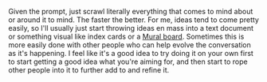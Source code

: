 Given the prompt, just scrawl literally everything that comes to mind about or around it to mind. The faster the better. For me, ideas tend to come pretty easily, so I'll usually just start throwing ideas en mass into a text document or something visual like index cards or a [Mural board](https://www.mural.co/). Sometimes this is more easily done with other people who can help evolve the conversation as it's happening. I feel like it's a good idea to try doing it on your own first to start getting a good idea what you're aiming for, and then start to rope other people into it to further add to and refine it.